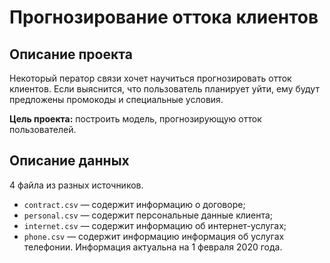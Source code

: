 # Прогнозирование оттока клиентов
## Описание проекта
Некоторый ператор связи хочет научиться прогнозировать отток клиентов. Если выяснится, что пользователь планирует уйти, ему будут предложены промокоды и специальные условия.

**Цель проекта:** построить модель, прогнозирующую отток пользователей.

## Описание данных
4 файла из разных источников.
* `contract.csv` — содержит информацию о договоре;
* `personal.csv` — содержит персональные данные клиента;
* `internet.csv` — содержит информацию об интернет-услугах;
* `phone.csv` — содержит информацию информация об услугах телефонии.
Информация актуальна на 1 февраля 2020 года.
